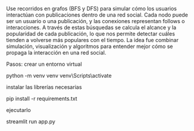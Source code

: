 Use recorridos en grafos (BFS y DFS) para simular cómo los usuarios interactúan con publicaciones dentro de una red social. 
Cada nodo puede ser un usuario o una publicación, y las conexiones representan follows o interacciones. 
A través de estas búsquedas se calcula el alcance y la popularidad de cada publicación, lo que nos permite detectar cuáles tienden a volverse más populares con el tiempo. 
La idea fue combinar simulación, visualización y algoritmos para entender mejor cómo se propaga la interacción en una red social.

Pasos:
crear un entorno virtual

python -m venv venv
venv\Scripts\activate


instalar las librerías necesarias

pip install -r requirements.txt


ejecutarlo

streamlit run app.py
